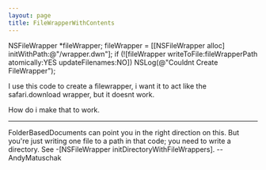 ```yaml
---
layout: page
title: FileWrapperWithContents
---
```



    
NSFileWrapper *fileWrapper;
    fileWrapper = [[NSFileWrapper alloc] initWithPath:@"/wrapper.dwn"];
    if (![fileWrapper writeToFile:fileWrapperPath atomically:YES updateFilenames:NO])
        NSLog(@"Couldnt Create FileWrapper");


I use this code to create a filewrapper, i want it to act like the safari.download wrapper, but it doesnt work.

How do i make that to work.

----

FolderBasedDocuments can point you in the right direction on this. But you're just writing one file to a path in that code; you need to write a directory. See -[NSFileWrapper initDirectoryWithFileWrappers]. -- AndyMatuschak


